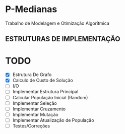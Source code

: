 # P-Medianas
Trabalho de Modelagem e Otimização Algorítmica

## ESTRUTURAS DE IMPLEMENTAÇÃO


# TODO
- [x] Estrutura De Grafo
- [x] Calculo de Custo de Solução
- [ ] I/O
- [ ] Implementar Estrutura Principal
- [ ] Calcular População Inicial (Random)
- [ ] Implementar Seleção
- [ ] Implementar Cruzamento
- [ ] Implementar Mutação
- [ ] Implementar Atualização de População
- [ ] Testes/Correções
